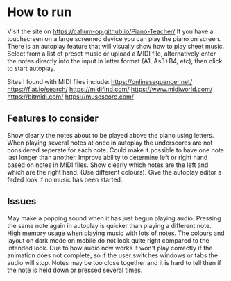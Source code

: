 # How to run
Visit the site on https://callum-op.github.io/Piano-Teacher/ 
If you have a touchscreen on a large screened device you can play the piano on screen.
There is an autoplay feature that will visually show how to play sheet music.
Select from a list of preset music or upload a MIDI file, alternatively enter the notes directly into the input in letter format (A1, As3+B4, etc), then click to start autoplay.

Sites I found with MIDI files include: 
https://onlinesequencer.net/
https://flat.io/search/
https://midifind.com/
https://www.midiworld.com/
https://bitmidi.com/
https://musescore.com/

## Features to consider
Show clearly the notes about to be played above the piano using letters.
When playing several notes at once in autoplay the underscores are not considered seperate for each note. Could make it possible to have one note last longer than another.
Improve ability to determine left or right hand based on notes in MIDI files.
Show clearly which notes are the left and which are the right hand. (Use different colours).
Give the autoplay editor a faded look if no music has been started.

## Issues
May make a popping sound when it has just begun playing audio.
Pressing the same note again in autoplay is quicker than playing a different note.
High memory usage when playing music with lots of notes.
The colours and layout on dark mode on mobile do not look quite right compared to the intended look.
Due to how audio now works it won't play correctly if the animation does not complete, so if the user switches windows or tabs the audio will stop.
Notes may be too close together and it is hard to tell then if the note is held down or pressed several times.